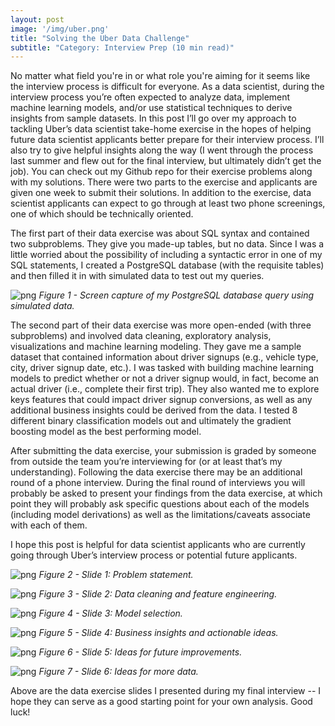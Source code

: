 ```yaml
---
layout: post
image: '/img/uber.png'
title: "Solving the Uber Data Challenge"
subtitle: "Category: Interview Prep (10 min read)"
---
```


No matter what field you're in or what role you're aiming for it seems like the interview process is difficult for everyone.  As a data scientist, during the interview process you’re often expected to analyze data, implement machine learning models, and/or use statistical techniques to derive insights from sample datasets.  In this post I’ll go over my approach to tackling Uber’s data scientist take-home exercise in the hopes of helping future data scientist applicants better prepare for their interview process.  I’ll also try to give helpful insights along the way (I went through the process last summer and flew out for the final interview, but ultimately didn’t get the job).  You can check out my Github repo for their exercise problems along with my solutions.  There were two parts to the exercise and applicants are given one week to submit their solutions.  In addition to the exercise, data scientist applicants can expect to go through at least two phone screenings, one of which should be technically oriented.  

The first part of their data exercise was about SQL syntax and contained two subproblems.  They give you made-up tables, but no data.  Since I was a little worried about the possibility of including a syntactic error in one of my SQL statements, I created a PostgreSQL database (with the requisite tables) and then filled it in with simulated data to test out my queries.

![png](/img/project-7_files/query.png)
*Figure 1 - Screen capture of my PostgreSQL database query using simulated data.*

The second part of their data exercise was more open-ended (with three subproblems) and involved data cleaning, exploratory analysis, visualizations and machine learning modeling.  They gave me a sample dataset that contained information about driver signups (e.g., vehicle type, city, driver signup date, etc.).  I was tasked with building machine learning models to predict whether or not a driver signup would, in fact, become an actual driver (i.e., complete their first trip).  They also wanted me to explore keys features that could impact driver signup conversions, as well as any additional business insights could be derived from the data.  I tested 8 different binary classification models out and ultimately the gradient boosting model as the best performing model.  

After submitting the data exercise, your submission is graded by someone from outside the team you’re interviewing for (or at least that’s my understanding).  Following the data exercise there may be an additional round of a phone interview.  During the final round of interviews you will probably be asked to present your findings from the data exercise, at which point they will probably ask specific questions about each of the models (including model derivations) as well as the limitations/caveats associate with each of them.  

I hope this post is helpful for data scientist applicants who are currently going through Uber’s interview process or potential future applicants.  

![png](/img/project-7_files/image1.png)
*Figure 2 - Slide 1: Problem statement.*

![png](/img/project-7_files/image2.png)
*Figure 3 - Slide 2: Data cleaning and feature engineering.*

![png](/img/project-7_files/image3.png)
*Figure 4 - Slide 3: Model selection.*

![png](/img/project-7_files/image4.png)
*Figure 5 - Slide 4: Business insights and actionable ideas.*

![png](/img/project-7_files/image5.png)
*Figure 6 - Slide 5: Ideas for future improvements.*

![png](/img/project-7_files/image6.png)
*Figure 7 - Slide 6: Ideas for more data.*

Above are the data exercise slides I presented during my final interview -- I hope they can serve as a good starting point for your own analysis.  Good luck!


